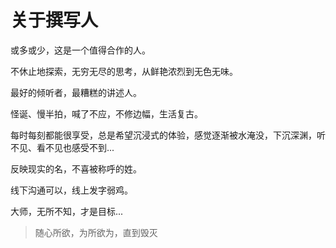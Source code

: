 # 关于撰写人

或多或少，这是一个值得合作的人。

不休止地探索，无穷无尽的思考，从鲜艳浓烈到无色无味。

最好的倾听者，最糟糕的讲述人。

怪诞、慢半拍，喊了不应，不修边幅，生活复古。

每时每刻都能很享受，总是希望沉浸式的体验，感觉逐渐被水淹没，下沉深渊，听不见、看不见也感受不到...

反映现实的名，不喜被称呼的姓。

线下沟通可以，线上发字弱鸡。

大师，无所不知，才是目标...

> 随心所欲，为所欲为，直到毁灭